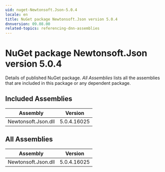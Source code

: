 ```yaml
---
uid: nuget-Newtonsoft.Json-5.0.4
locale: en
title: NuGet package Newtonsoft.Json version 5.0.4
dnnversion: 09.08.00
related-topics: referencing-dnn-assemblies
---
```


# NuGet package Newtonsoft.Json version 5.0.4
Details of published NuGet package.
*All Assemblies* lists all the assemblies that are included in this package or any dependent package.

## Included Assemblies

|Assembly|Version|
|---|---|
|Newtonsoft.Json.dll|5.0.4.16025|

## All Assemblies

|Assembly|Version|
|---|---|
|Newtonsoft.Json.dll|5.0.4.16025|

